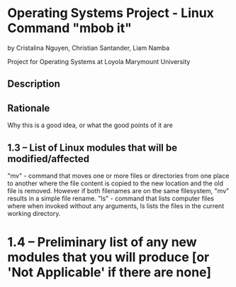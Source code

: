 # Operating Systems Project - Linux Command "mbob it"
by Cristalina Nguyen, Christian Santander, Liam Namba

Project for Operating Systems at Loyola Marymount University

## Description


## Rationale
Why this is a good idea, or what the good points of it are


## 1.3 – List of Linux modules that will be modified/affected
"mv" - command that moves one or more files or directories from one place to another where the file content is copied to the new location and the old file is removed. However if both filenames are on the same filesystem, "mv" results in a simple file rename.
"ls" - command that lists computer files where when invoked without any arguments, ls lists the files in the current working directory.


# 1.4 – Preliminary list of any new modules that you will produce [or 'Not Applicable' if there are none]
